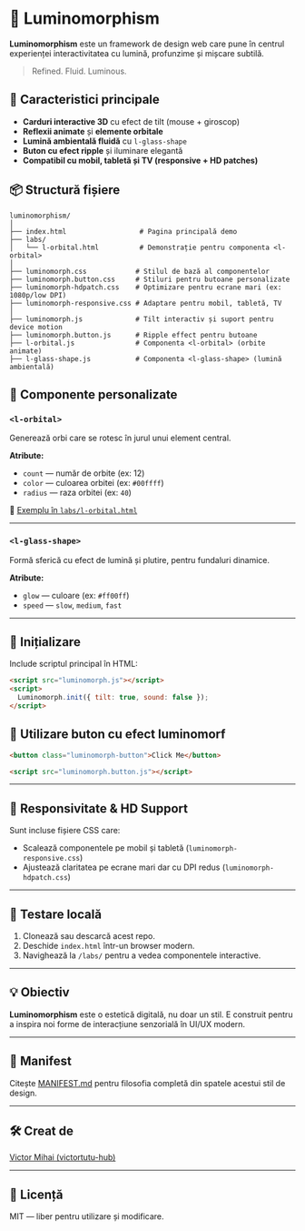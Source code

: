 # 🌟 Luminomorphism

**Luminomorphism** este un framework de design web care pune în centrul experienței interactivitatea cu lumină, profunzime și mișcare subtilă.

> Refined. Fluid. Luminous.

## 🔮 Caracteristici principale

- **Carduri interactive 3D** cu efect de tilt (mouse + giroscop)
- **Reflexii animate** și **elemente orbitale**
- **Lumină ambientală fluidă** cu `l-glass-shape`
- **Buton cu efect ripple** și iluminare elegantă
- **Compatibil cu mobil, tabletă și TV (responsive + HD patches)**

## 📦 Structură fișiere

```
luminomorphism/
│
├── index.html                  # Pagina principală demo
├── labs/
│   └── l-orbital.html          # Demonstrație pentru componenta <l-orbital>
│
├── luminomorph.css            # Stilul de bază al componentelor
├── luminomorph.button.css     # Stiluri pentru butoane personalizate
├── luminomorph-hdpatch.css    # Optimizare pentru ecrane mari (ex: 1080p/low DPI)
├── luminomorph-responsive.css # Adaptare pentru mobil, tabletă, TV
│
├── luminomorph.js             # Tilt interactiv și suport pentru device motion
├── luminomorph.button.js      # Ripple effect pentru butoane
├── l-orbital.js               # Componenta <l-orbital> (orbite animate)
├── l-glass-shape.js           # Componenta <l-glass-shape> (lumină ambientală)
```

## 🧪 Componente personalizate

### `<l-orbital>`
Generează orbi care se rotesc în jurul unui element central.

**Atribute:**
- `count` — număr de orbite (ex: 12)
- `color` — culoarea orbitei (ex: `#00ffff`)
- `radius` — raza orbitei (ex: `40`)

🔗 [Exemplu în `labs/l-orbital.html`](labs/l-orbital.html)

---

### `<l-glass-shape>`
Formă sferică cu efect de lumină și plutire, pentru fundaluri dinamice.

**Atribute:**
- `glow` — culoare (ex: `#ff00ff`)
- `speed` — `slow`, `medium`, `fast`

---

## 🧠 Inițializare

Include scriptul principal în HTML:

```html
<script src="luminomorph.js"></script>
<script>
  Luminomorph.init({ tilt: true, sound: false });
</script>
```

## 🧰 Utilizare buton cu efect luminomorf

```html
<button class="luminomorph-button">Click Me</button>
```

```html
<script src="luminomorph.button.js"></script>
```

---

## 📱 Responsivitate & HD Support

Sunt incluse fișiere CSS care:

- Scalează componentele pe mobil și tabletă (`luminomorph-responsive.css`)
- Ajustează claritatea pe ecrane mari dar cu DPI redus (`luminomorph-hdpatch.css`)

---

## 🧪 Testare locală

1. Clonează sau descarcă acest repo.
2. Deschide `index.html` într-un browser modern.
3. Navighează la `/labs/` pentru a vedea componentele interactive.

---

## 💡 Obiectiv

**Luminomorphism** este o estetică digitală, nu doar un stil. E construit pentru a inspira noi forme de interacțiune senzorială în UI/UX modern.

---

## 📖 Manifest

Citește [MANIFEST.md](manifest.html) pentru filosofia completă din spatele acestui stil de design.

---

## 🛠 Creat de

[Victor Mihai (victortutu-hub)](https://github.com/victortutu-hub)

---

## 📄 Licență

MIT — liber pentru utilizare și modificare.